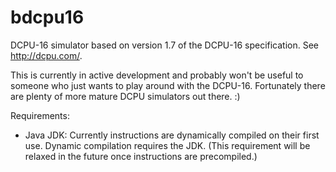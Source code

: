 bdcpu16
=======

DCPU-16 simulator based on version 1.7 of the DCPU-16 specification. See http://dcpu.com/.

This is currently in active development and probably won't be useful to someone who just wants to play around with the DCPU-16. Fortunately there are plenty of more mature DCPU simulators out there. :)

Requirements:
* Java JDK: Currently instructions are dynamically compiled on their first use. Dynamic compilation requires the JDK. (This requirement will be relaxed in the future once instructions are precompiled.)